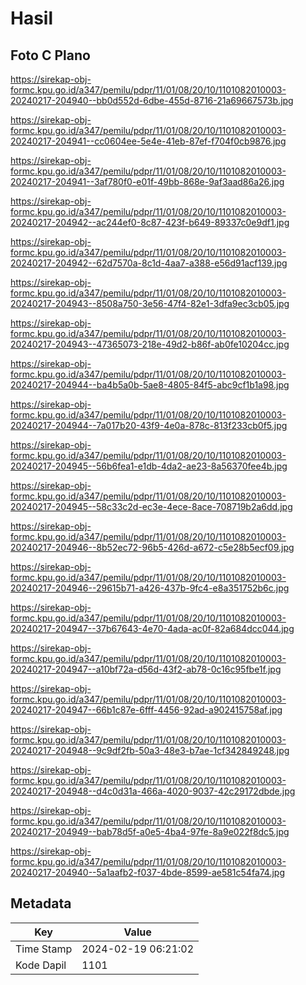 # Hasil

## Foto C Plano

https://sirekap-obj-formc.kpu.go.id/a347/pemilu/pdpr/11/01/08/20/10/1101082010003-20240217-204940--bb0d552d-6dbe-455d-8716-21a69667573b.jpg

https://sirekap-obj-formc.kpu.go.id/a347/pemilu/pdpr/11/01/08/20/10/1101082010003-20240217-204941--cc0604ee-5e4e-41eb-87ef-f704f0cb9876.jpg

https://sirekap-obj-formc.kpu.go.id/a347/pemilu/pdpr/11/01/08/20/10/1101082010003-20240217-204941--3af780f0-e01f-49bb-868e-9af3aad86a26.jpg

https://sirekap-obj-formc.kpu.go.id/a347/pemilu/pdpr/11/01/08/20/10/1101082010003-20240217-204942--ac244ef0-8c87-423f-b649-89337c0e9df1.jpg

https://sirekap-obj-formc.kpu.go.id/a347/pemilu/pdpr/11/01/08/20/10/1101082010003-20240217-204942--62d7570a-8c1d-4aa7-a388-e56d91acf139.jpg

https://sirekap-obj-formc.kpu.go.id/a347/pemilu/pdpr/11/01/08/20/10/1101082010003-20240217-204943--8508a750-3e56-47f4-82e1-3dfa9ec3cb05.jpg

https://sirekap-obj-formc.kpu.go.id/a347/pemilu/pdpr/11/01/08/20/10/1101082010003-20240217-204943--47365073-218e-49d2-b86f-ab0fe10204cc.jpg

https://sirekap-obj-formc.kpu.go.id/a347/pemilu/pdpr/11/01/08/20/10/1101082010003-20240217-204944--ba4b5a0b-5ae8-4805-84f5-abc9cf1b1a98.jpg

https://sirekap-obj-formc.kpu.go.id/a347/pemilu/pdpr/11/01/08/20/10/1101082010003-20240217-204944--7a017b20-43f9-4e0a-878c-813f233cb0f5.jpg

https://sirekap-obj-formc.kpu.go.id/a347/pemilu/pdpr/11/01/08/20/10/1101082010003-20240217-204945--56b6fea1-e1db-4da2-ae23-8a56370fee4b.jpg

https://sirekap-obj-formc.kpu.go.id/a347/pemilu/pdpr/11/01/08/20/10/1101082010003-20240217-204945--58c33c2d-ec3e-4ece-8ace-708719b2a6dd.jpg

https://sirekap-obj-formc.kpu.go.id/a347/pemilu/pdpr/11/01/08/20/10/1101082010003-20240217-204946--8b52ec72-96b5-426d-a672-c5e28b5ecf09.jpg

https://sirekap-obj-formc.kpu.go.id/a347/pemilu/pdpr/11/01/08/20/10/1101082010003-20240217-204946--29615b71-a426-437b-9fc4-e8a351752b6c.jpg

https://sirekap-obj-formc.kpu.go.id/a347/pemilu/pdpr/11/01/08/20/10/1101082010003-20240217-204947--37b67643-4e70-4ada-ac0f-82a684dcc044.jpg

https://sirekap-obj-formc.kpu.go.id/a347/pemilu/pdpr/11/01/08/20/10/1101082010003-20240217-204947--a10bf72a-d56d-43f2-ab78-0c16c95fbe1f.jpg

https://sirekap-obj-formc.kpu.go.id/a347/pemilu/pdpr/11/01/08/20/10/1101082010003-20240217-204947--66b1c87e-6fff-4456-92ad-a902415758af.jpg

https://sirekap-obj-formc.kpu.go.id/a347/pemilu/pdpr/11/01/08/20/10/1101082010003-20240217-204948--9c9df2fb-50a3-48e3-b7ae-1cf342849248.jpg

https://sirekap-obj-formc.kpu.go.id/a347/pemilu/pdpr/11/01/08/20/10/1101082010003-20240217-204948--d4c0d31a-466a-4020-9037-42c29172dbde.jpg

https://sirekap-obj-formc.kpu.go.id/a347/pemilu/pdpr/11/01/08/20/10/1101082010003-20240217-204949--bab78d5f-a0e5-4ba4-97fe-8a9e022f8dc5.jpg

https://sirekap-obj-formc.kpu.go.id/a347/pemilu/pdpr/11/01/08/20/10/1101082010003-20240217-204940--5a1aafb2-f037-4bde-8599-ae581c54fa74.jpg


## Metadata

| Key        | Value               |
| ---------- | ------------------- |
| Time Stamp | 2024-02-19 06:21:02 |
| Kode Dapil | 1101                |




